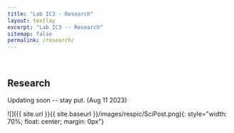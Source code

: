 ```yaml
---
title: "Lab IC3 - Research"
layout: textlay
excerpt: "Lab IC3 -- Research"
sitemap: false
permalink: /research/
---
```


<p>&nbsp;</p>

## Research

Updating soon -- stay put. (Aug 11 2023)

![]({{ site.url }}{{ site.baseurl }}/images/respic/SciPost.png){: style="width: 70%; float: center; margin: 0px"}


